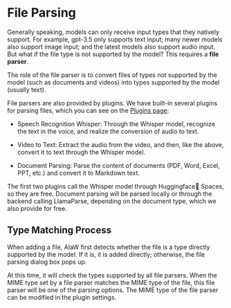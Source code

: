 # File Parsing

Generally speaking, models can only receive input types that they natively support. For example, gpt-3.5 only supports text input; many newer models also support image input; and the latest models also support audio input. But what if the file type is not supported by the model? This requires a **file parser**.

The role of the file parser is to convert files of types not supported by the model (such as documents and videos) into types supported by the model (usually text).

File parsers are also provided by plugins. We have built-in several plugins for parsing files, which you can see on the [Plugins page](https://aiaw.app/plugins):

- Speech Recognition Whisper: Through the Whisper model, recognize the text in the voice, and realize the conversion of audio to text.

- Video to Text: Extract the audio from the video, and then, like the above, convert it to text through the Whisper model.

- Document Parsing: Parse the content of documents (PDF, Word, Excel, PPT, etc.) and convert it to Markdown text.

The first two plugins call the Whisper model through Huggingface🤗 Spaces, so they are free. Document parsing will be parsed locally or through the backend calling LlamaParse, depending on the document type, which we also provide for free.

## Type Matching Process

When adding a file, AIaW first detects whether the file is a type directly supported by the model. If it is, it is added directly; otherwise, the file parsing dialog box pops up.

At this time, it will check the types supported by all file parsers. When the MIME type set by a file parser matches the MIME type of the file, this file parser will be one of the parsing options. The MIME type of the file parser can be modified in the plugin settings.
